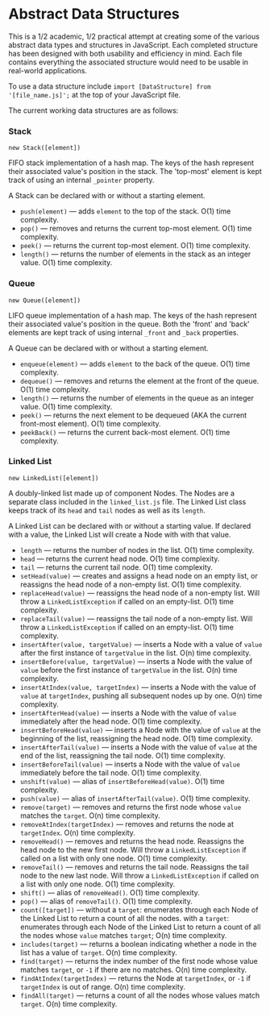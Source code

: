 # Abstract Data Structures
This is a 1/2 academic, 1/2 practical attempt at creating some of the various abstract data types and structures in JavaScript. Each completed structure has been designed with both usability and efficiency in mind. Each file contains everything the associated structure would need to be usable in real-world applications.

To use a data structure include `import [DataStructure] from '[file_name.js]';` at the top of your JavaScript file.

The current working data structures are as follows:

### Stack
`new Stack([element])`

FIFO stack implementation of a hash map. The keys of the hash represent their associated value's position in the stack. The 'top-most' element is kept track of using an internal `_pointer` property.

A Stack can be declared with or without a starting element.

* `push(element)` — adds `element` to the top of the stack. O(1) time complexity.
* `pop()` — removes and returns the current top-most element. O(1) time complexity.
* `peek()` — returns the current top-most element. O(1) time complexity.
* `length()` — returns the number of elements in the stack as an integer value. O(1) time complexity.

### Queue
`new Queue([element])`

LIFO queue implementation of a hash map. The keys of the hash represent their associated value's position in the queue. Both the 'front' and 'back' elements are kept track of using internal `_front` and `_back` properties.

A Queue can be declared with or without a starting element.

* `enqueue(element)` — adds `element` to the back of the queue. O(1) time complexity.
* `dequeue()` — removes and returns the element at the front of the queue. O(1) time complexity.
* `length()` — returns the number of elements in the queue as an integer value. O(1) time complexity.
* `peek()` — returns the next element to be dequeued (AKA the current front-most element). O(1) time complexity.
* `peekBack()` — returns the current back-most element. O(1) time complexity.

### Linked List
`new LinkedList([element])`

A doubly-linked list made up of component Nodes. The Nodes are a separate class included in the `linked_list.js` file. The Linked List class keeps track of its `head` and `tail` nodes as well as its `length`.

A Linked List can be declared with or without a starting value. If declared with a value, the Linked List will create a Node with with that value.

* `length` — returns the number of nodes in the list. O(1) time complexity.
* `head` — returns the current head node. O(1) time complexity.
* `tail` — returns the current tail node. O(1) time complexity.
* `setHead(value)` — creates and assigns a head node on an empty list, or reassigns the head node of a non-empty list. O(1) time complexity.
* `replaceHead(value)` — reassigns the head node of a non-empty list. Will throw a `LinkedListException` if called on an empty-list. O(1) time complexity.
* `replaceTail(value)` — reassigns the tail node of a non-empty list. Will throw a `LinkedListException` if called on an empty-list. O(1) time complexity.
* `insertAfter(value, targetValue)` — inserts a Node with a value of `value` after the first instance of `targetValue` in the list. O(n) time complexity.
* `insertBefore(value, targetValue)` — inserts a Node with the value of `value` before the first instance of `targetValue` in the list. O(n) time complexity.
* `insertAtIndex(value, targetIndex)` — inserts a Node with the value of `value` at `targetIndex`, pushing all subsequent nodes up by one. O(n) time complexity.
* `insertAfterHead(value)` — inserts a Node with the value of `value` immediately after the head node. O(1) time complexity.
* `insertBeforeHead(value)` — inserts a Node with the value of `value` at the beginning of the list, reassigning the head node. O(1) time complexity.
* `insertAfterTail(value)` — inserts a Node with the value of `value` at the end of the list, reassigning the tail node. O(1) time complexity.
* `insertBeforeTail(value)` — inserts a Node with the value of `value` immediately before the tail node. O(1) time complexity.
* `unshift(value)` — alias of `insertBeforeHead(value)`. O(1) time complexity.
* `push(value)` — alias of `insertAfterTail(value)`. O(1) time complexity.
* `remove(target)` — removes and returns the first node whose `value` matches the `target`. O(n) time complexity.
* `removeAtIndex(targetIndex)` — removes and returns the node at `targetIndex`. O(n) time complexity.
* `removeHead()` — removes and returns the head node. Reassigns the head node to the new first node. Will throw a `LinkedListException` if called on a list with only one node. O(1) time complexity.
* `removeTail()` — removes and returns the tail node. Reassigns the tail node to the new last node. Will throw a `LinkedListException` if called on a list with only one node. O(1) time complexity.
* `shift()` — alias of `removeHead()`. O(1) time complexity.
* `pop()` — alias of `removeTail()`. O(1) time complexity.
* `count([target])` — without a `target`: enumerates through each Node of the Linked List to return a count of all the nodes. with a `target`: enumerates through each Node of the Linked List to return a count of all the nodes whose `value` matches `target`; O(n) time complexity.
* `includes(target)` — returns a boolean indicating whether a node in the list has a value of `target`. O(n) time complexity.
* `find(target)` — returns the index number of the first node whose value matches `target`, or `-1` if there are no matches. O(n) time complexity.
* `findAtIndex(targetIndex)` — returns the Node at `targetIndex`, or `-1` if `targetIndex` is out of range. O(n) time complexity.
* `findAll(target)` — returns a count of all the nodes whose values match `target`. O(n) time complexity.
